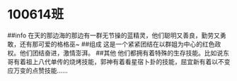 100614班
======
##info
在天的那边海的那边有一群无节操的蓝精灵，他们聪明又善良，勤劳又勇敢，还有那可爱的格格巫~
##组成
这是一个紧紧团结在以群姐为中心的红色政权。他们团结奋进，激情澎湃。
##其他
他们都拥有着特殊的生存技能。比如说东哥有着祖上八代单传的烧烤技能，郭神有着看星宿卜卦的技能，屈宜新有着以不变应万变的点赞技能......
